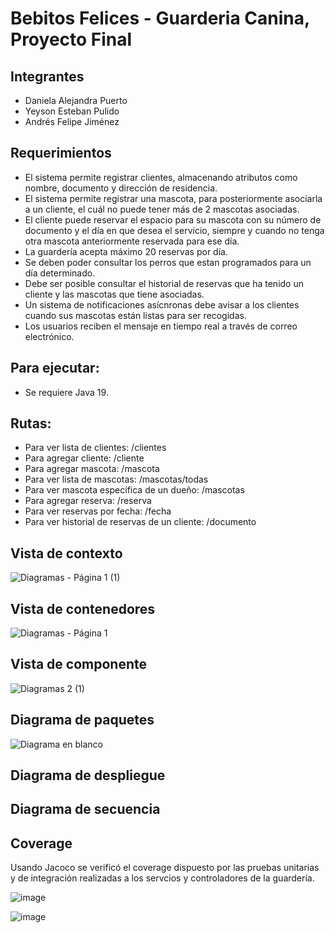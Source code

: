# Bebitos Felices - Guarderia Canina, Proyecto Final

## Integrantes
* Daniela Alejandra Puerto
* Yeyson Esteban Pulido
* Andrés Felipe Jiménez 

## Requerimientos
* El sistema permite registrar clientes, almacenando atributos como nombre, documento y dirección de residencia.
* El sistema permite registrar una mascota, para posteriormente asociarla a un cliente, el cuál no puede tener más de 2 mascotas asociadas.
* El cliente puede reservar el espacio para su mascota con su número de documento y el día en que desea el servicio, siempre y cuando no tenga otra mascota anteriormente reservada para ese día.
* La guardería acepta máximo 20 reservas por día.
* Se deben poder consultar los perros que estan programados para un día determinado.
* Debe ser posible consultar el historial de reservas que ha tenido un cliente y las mascotas que tiene asociadas.
* Un sistema de notificaciones asícnronas debe avisar a los clientes cuando sus mascotas están listas para ser recogidas.
* Los usuarios reciben el mensaje en tiempo real a través de correo electrónico.
## Para ejecutar:
*	Se requiere Java 19.
## Rutas:
*	Para ver lista de clientes:
/clientes
*	Para agregar cliente:
/cliente
*	Para agregar mascota:
/mascota
*	Para ver lista de mascotas:
/mascotas/todas
*	Para ver mascota específica de un dueño:
/mascotas
*	Para agregar reserva:
/reserva
*	Para ver reservas por fecha:
/fecha
*	Para ver historial de reservas de un cliente:
/documento		

## Vista de contexto
![Diagramas - Página 1 (1)](https://github.com/PixelNote/Guarderia-Canina/assets/101272542/a245297f-dd07-4ef1-b349-70d782c6b982)

## Vista de contenedores
![Diagramas - Página 1](https://github.com/PixelNote/Guarderia-Canina/assets/101272542/14946699-290a-4679-b62f-8e5fdf04a032)

## Vista de componente
![Diagramas 2 (1)](https://github.com/PixelNote/Guarderia-Canina/assets/101272542/6d6d3e30-6920-47ea-8e76-132028a37576)

## Diagrama de paquetes
![Diagrama en blanco](https://github.com/PixelNote/Guarderia-Canina/assets/101272542/961b6d5f-2914-4cce-b0bf-321afb4edd8b)

## Diagrama de despliegue

## Diagrama de secuencia

## Coverage
Usando Jacoco se verificó el coverage dispuesto por las pruebas unitarias y de integración realizadas a los servcios y controladores de la guardería.

![image](https://user-images.githubusercontent.com/101272542/230238944-687ae9ff-125b-4594-9fd3-76f9fc411406.png)

![image](https://user-images.githubusercontent.com/101272542/230238955-2308647b-a7a1-4151-9a2c-4efd092fa9d2.png)

